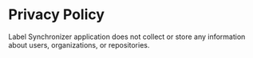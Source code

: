# Privacy Policy

Label Synchronizer application does not collect or store any information about users, organizations, or repositories.

